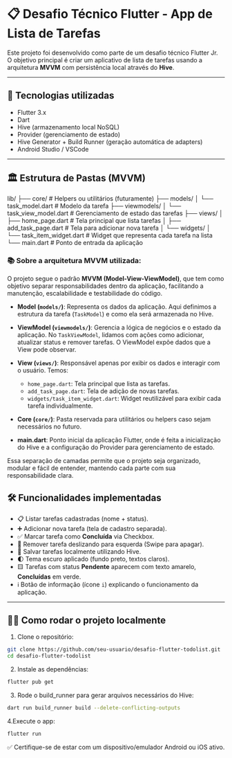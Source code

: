 # 📋 Desafio Técnico Flutter - App de Lista de Tarefas

Este projeto foi desenvolvido como parte de um desafio técnico Flutter Jr.  
O objetivo principal é criar um aplicativo de lista de tarefas usando a arquitetura **MVVM** com persistência local através do **Hive**.

---

## 🚀 Tecnologias utilizadas

- Flutter 3.x
- Dart
- Hive (armazenamento local NoSQL)
- Provider (gerenciamento de estado)
- Hive Generator + Build Runner (geração automática de adapters)
- Android Studio / VSCode

---

## 🏛️ Estrutura de Pastas (MVVM)

lib/
├── core/               # Helpers ou utilitários (futuramente)
├── models/
│    └── task_model.dart    # Modelo da tarefa
├── viewmodels/
│    └── task_view_model.dart   # Gerenciamento de estado das tarefas
├── views/
│    ├── home_page.dart         # Tela principal que lista tarefas
│    ├── add_task_page.dart     # Tela para adicionar nova tarefa
│    └── widgets/
│         └── task_item_widget.dart    # Widget que representa cada tarefa na lista
└── main.dart              # Ponto de entrada da aplicação


### 📚 Sobre a arquitetura MVVM utilizada:

O projeto segue o padrão **MVVM (Model-View-ViewModel)**, que tem como objetivo separar responsabilidades dentro da aplicação, facilitando a manutenção, escalabilidade e testabilidade do código.

- **Model (`models/`)**: Representa os dados da aplicação. Aqui definimos a estrutura da tarefa (`TaskModel`) e como ela será armazenada no Hive.

- **ViewModel (`viewmodels/`)**: Gerencia a lógica de negócios e o estado da aplicação. No `TaskViewModel`, lidamos com ações como adicionar, atualizar status e remover tarefas. O ViewModel expõe dados que a View pode observar.

- **View (`views/`)**: Responsável apenas por exibir os dados e interagir com o usuário. Temos:
  - `home_page.dart`: Tela principal que lista as tarefas.
  - `add_task_page.dart`: Tela de adição de novas tarefas.
  - `widgets/task_item_widget.dart`: Widget reutilizável para exibir cada tarefa individualmente.

- **Core (`core/`)**: Pasta reservada para utilitários ou helpers caso sejam necessários no futuro.

- **main.dart**: Ponto inicial da aplicação Flutter, onde é feita a inicialização do Hive e a configuração do Provider para gerenciamento de estado.

Essa separação de camadas permite que o projeto seja organizado, modular e fácil de entender, mantendo cada parte com sua responsabilidade clara.

## 🛠️ Funcionalidades implementadas

- 📋 Listar tarefas cadastradas (nome + status).
- ➕ Adicionar nova tarefa (tela de cadastro separada).
- ✅ Marcar tarefa como **Concluída** via Checkbox.
- 🛑 Remover tarefa deslizando para esquerda (Swipe para apagar).
- 💾 Salvar tarefas localmente utilizando Hive.
- 🌓 Tema escuro aplicado (fundo preto, textos claros).
- 🟨 Tarefas com status **Pendente** aparecem com texto amarelo, **Concluídas** em verde.
- ℹ️ Botão de informação (ícone `i`) explicando o funcionamento da aplicação.

---

## 🧑‍💻 Como rodar o projeto localmente

1. Clone o repositório:

```bash
git clone https://github.com/seu-usuario/desafio-flutter-todolist.git
cd desafio-flutter-todolist
```

2. Instale as dependências:

```bash
flutter pub get
```

3. Rode o build_runner para gerar arquivos necessários do Hive:

```bash
dart run build_runner build --delete-conflicting-outputs
```

4.Execute o app:

```bash
flutter run
```

✅ Certifique-se de estar com um dispositivo/emulador Android ou iOS ativo.
